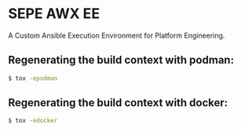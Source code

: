 # SEPE AWX EE

A Custom Ansible Execution Environment for Platform Engineering.

## Regenerating the build context with podman:

```bash
$ tox -epodman
```

## Regenerating the build context with docker:

```bash
$ tox -edocker
```